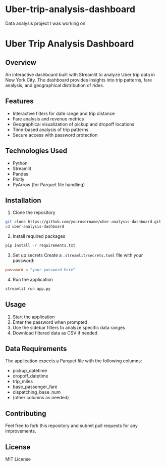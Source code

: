 # Uber-trip-analysis-dashboard
Data analysis project I was working on
# Uber Trip Analysis Dashboard

## Overview
An interactive dashboard built with Streamlit to analyze Uber trip data in New York City. The dashboard provides insights into trip patterns, fare analysis, and geographical distribution of rides.

## Features
- Interactive filters for date range and trip distance
- Fare analysis and revenue metrics
- Geographical visualization of pickup and dropoff locations
- Time-based analysis of trip patterns
- Secure access with password protection

## Technologies Used
- Python
- Streamlit
- Pandas
- Plotly
- PyArrow (for Parquet file handling)

## Installation
1. Clone the repository
```bash
git clone https://github.com/yourusername/uber-analysis-dashboard.git
cd uber-analysis-dashboard
```

2. Install required packages
```bash
pip install -r requirements.txt
```

3. Set up secrets
Create a `.streamlit/secrets.toml` file with your password:
```toml
password = "your-password-here"
```

4. Run the application
```bash
streamlit run app.py
```

## Usage
1. Start the application
2. Enter the password when prompted
3. Use the sidebar filters to analyze specific data ranges
4. Download filtered data as CSV if needed

## Data Requirements
The application expects a Parquet file with the following columns:
- pickup_datetime
- dropoff_datetime
- trip_miles
- base_passenger_fare
- dispatching_base_num
- (other columns as needed)

## Contributing
Feel free to fork this repository and submit pull requests for any improvements.

## License
MIT License
